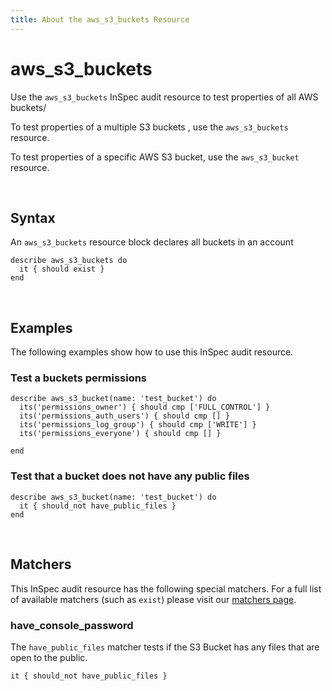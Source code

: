 ```yaml
---
title: About the aws_s3_buckets Resource
---
```


# aws_s3_buckets

Use the `aws_s3_buckets` InSpec audit resource to test properties of all AWS buckets/

To test properties of a multiple S3 buckets , use the `aws_s3_buckets` resource.

To test properties of a specific AWS S3 bucket, use the `aws_s3_bucket` resource.

<br>

## Syntax

An `aws_s3_buckets` resource block declares all buckets in an account

    describe aws_s3_buckets do
      it { should exist }
    end

<br>

## Examples

The following examples show how to use this InSpec audit resource.

### Test a buckets permissions

    describe aws_s3_bucket(name: 'test_bucket') do
      its('permissions_owner') { should cmp ['FULL_CONTROL'] }
      its('permissions_auth_users') { should cmp [] }
      its('permissions_log_group') { should cmp ['WRITE'] }
      its('permissions_everyone') { should cmp [] }

    end

### Test that a bucket does not have any public files

    describe aws_s3_bucket(name: 'test_bucket') do
      it { should_not have_public_files }
    end

<br>

## Matchers

This InSpec audit resource has the following special matchers. For a full list of available matchers (such as `exist`) please visit our [matchers page](https://www.inspec.io/docs/reference/matchers/).

### have_console_password

The `have_public_files` matcher tests if the S3 Bucket has any files that are open to the public.

    it { should_not have_public_files }
